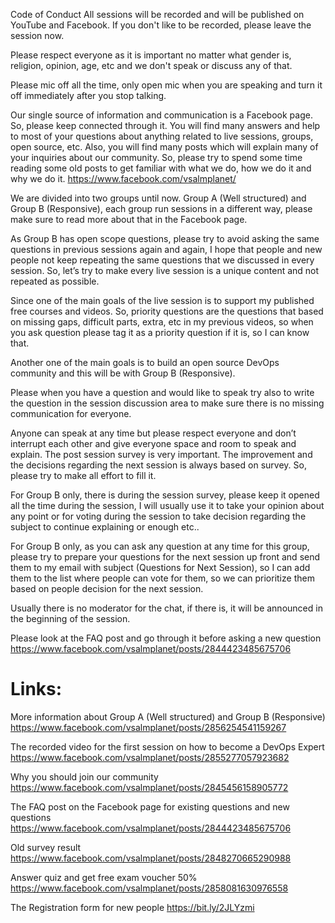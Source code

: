 Code of Conduct
All sessions will be recorded and will be published on YouTube and Facebook. If you don't like to be recorded, please leave the session now.


Please respect everyone as it is important no matter what gender is, religion, opinion, age, etc and we don't speak or discuss any of that.


Please mic off all the time, only open mic when you are speaking and turn it off immediately after you stop talking.


Our single source of information and communication is a Facebook page. So, please keep connected through it. You will find many answers and help to most of your questions about anything related to live sessions, groups, open source, etc. Also, you will find many posts which will explain many of your inquiries about our community. So, please try to spend some time reading some old posts to get familiar with what we do, how we do it and why we do it.
https://www.facebook.com/vsalmplanet/


We are divided into two groups until now. Group A (Well structured) and Group B (Responsive), each group run sessions in a different way, please make sure to read more about that in the Facebook page.


As Group B has open scope questions, please try to avoid asking the same questions in previous sessions again and again, I hope that people and new people not keep repeating the same questions that we discussed in every session. So, let’s try to make every live session is a unique content and not repeated as possible.


Since one of the main goals of the live session is to support my published free courses and videos. So, priority questions are the questions that based on missing gaps, difficult parts, extra, etc in my previous videos, so when you ask question please tag it as a priority question if it is, so I can know that.


Another one of the main goals is to build an open source DevOps community and this will be with Group B (Responsive).


Please when you have a question and would like to speak try also to write the question in the session discussion area to make sure there is no missing communication for everyone.


Anyone can speak at any time but please respect everyone and don’t interrupt each other and give everyone space and room to speak and explain.
The post session survey is very important. The improvement and the decisions regarding the next session is always based on survey. So, please try to make all effort to fill it.


For Group B only, there is during the session survey, please keep it opened all the time during the session, I will usually use it to take your opinion about any point or for voting during the session to take decision regarding the subject to continue explaining or enough etc..




For Group B only, as you can ask any question at any time for this group, please try to prepare your questions for the next session up front and send them to my email with subject (Questions for Next Session), so I can add them to the list where people can vote for them, so we can prioritize them based on people decision for the next session.


Usually there is no moderator for the chat, if there is, it will be announced in the beginning of the session. 


Please look at the FAQ post and go through it before asking a new question
https://www.facebook.com/vsalmplanet/posts/2844423485675706


Links:
=====


More information about Group A (Well structured) and Group B (Responsive)
https://www.facebook.com/vsalmplanet/posts/2856254541159267


The recorded video for the first session on how to become a DevOps Expert
https://www.facebook.com/vsalmplanet/posts/2855277057923682


Why you should join our community 
https://www.facebook.com/vsalmplanet/posts/2845456158905772


The FAQ post on the Facebook page for existing questions and new questions https://www.facebook.com/vsalmplanet/posts/2844423485675706


Old survey result
https://www.facebook.com/vsalmplanet/posts/2848270665290988


Answer quiz and get free exam voucher 50%
https://www.facebook.com/vsalmplanet/posts/2858081630976558


The Registration form for new people
https://bit.ly/2JLYzmi

